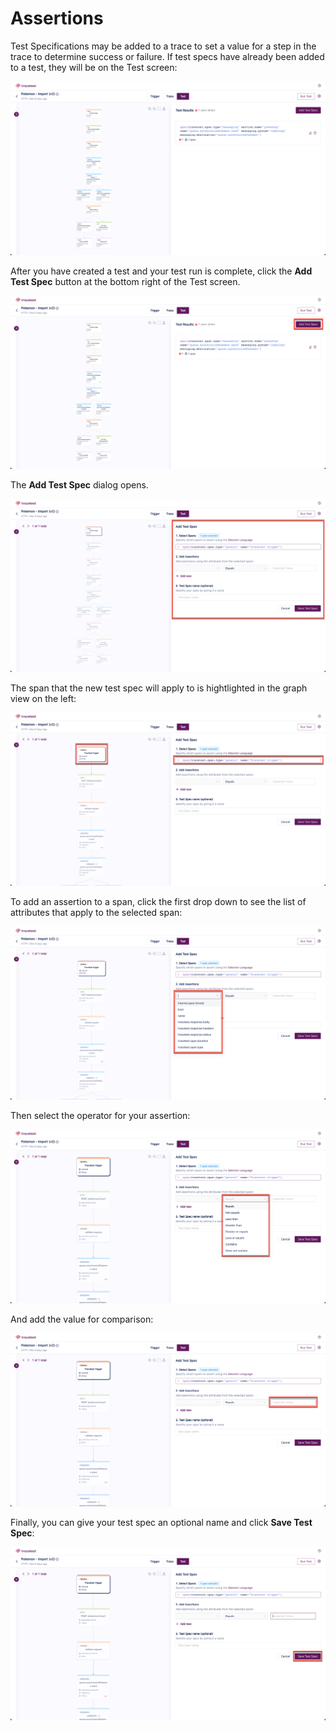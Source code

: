 # Assertions

Test Specifications may be added to a trace to set a value for a step in the trace to determine success or failure. If test specs have already been added to a test, they will be on the Test screen:

![Test Spec List](../img/test-spec-list-0.6.png)

After you have created a test and your test run is complete, click the **Add Test Spec** button at the bottom right of the Test screen.

![Add Test Spec](../img/add-test-spec-0.6.png)

The **Add Test Spec** dialog opens.

![Create Test Spec](../img/create-test-spec-0.6.png)

The span that the new test spec will apply to is hightlighted in the graph view on the left:

![Selected Span](../img/selected-span-0.6.png)

To add an assertion to a span, click the first drop down to see the list of attributes that apply to the selected span:

![Assertion Attributes](../img/assertion-attributes-0.6.png)

Then select the operator for your assertion:

![Assertion Operators](../img/assertion-operators-0.6.png)

And add the value for comparison:

![Assertion Values](../img/assertion-values-0.6.png)

Finally, you can give your test spec an optional name and click **Save Test Spec**:

![Save Test Spec](../img/save-test-spec-0.6.png)


<!--- You can also create assertions by hovering over the **+** sign to the right of an attribute in the trace. 

![Add Assertion Hover](../img/add-assertion-hover-0.6.png)

This will populate the assertion with the correct information for that attribute.

![Add Assertion Hover Details](../img/add-assertion-hover-details-0.6.png)

The **Filter** field allows for limiting the spans affected by the assertion.

![Filter Assertion](../img/assertion-filter-0.6.png)

Use the **Advanced mode** toggle switch to use the wizard or the query language to create the span selector:

![Span Selector Advanced Mode](../img/span-advanced-mode-0.6.png)

![Span Selector Advanced Mode](../img/span-advanced-mode-0.6.gif)

<!--- To see adding assertions in action, please watch <Add link to video> --->
